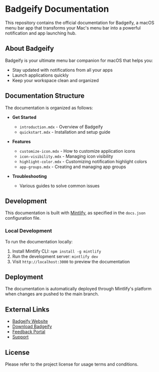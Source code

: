 # Badgeify Documentation

This repository contains the official documentation for Badgeify, a macOS menu bar app that transforms your Mac's menu bar into a powerful notification and app launching hub.

## About Badgeify

Badgeify is your ultimate menu bar companion for macOS that helps you:
- Stay updated with notifications from all your apps
- Launch applications quickly
- Keep your workspace clean and organized

## Documentation Structure

The documentation is organized as follows:

- **Get Started**
  - `introduction.mdx` - Overview of Badgeify
  - `quickstart.mdx` - Installation and setup guide

- **Features**
  - `customize-icon.mdx` - How to customize application icons
  - `icon-visibility.mdx` - Managing icon visibility
  - `highlight-color.mdx` - Customizing notification highlight colors
  - `app-groups.mdx` - Creating and managing app groups

- **Troubleshooting**
  - Various guides to solve common issues

## Development

This documentation is built with [Mintlify](https://mintlify.com), as specified in the `docs.json` configuration file.

### Local Development

To run the documentation locally:

1. Install Mintlify CLI: `npm install -g mintlify`
2. Run the development server: `mintlify dev`
3. Visit `http://localhost:3000` to preview the documentation

## Deployment

The documentation is automatically deployed through Mintlify's platform when changes are pushed to the main branch.

## External Links

- [Badgeify Website](https://badgeify.app)
- [Download Badgeify](https://badgeify.app/download/)
- [Feedback Portal](https://badgeify.featurebase.app)
- [Support](mailto:support@badgeify.app)

## License

Please refer to the project license for usage terms and conditions. 
